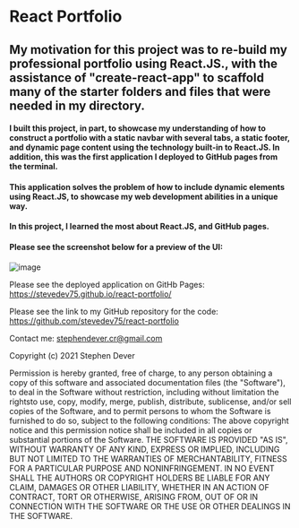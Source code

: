 # React Portfolio

## My motivation for this project was to re-build my professional portfolio using React.JS., with the assistance of "create-react-app" to scaffold many of the starter folders and files that were needed in my directory. 

#### I built this project, in part, to showcase my understanding of how to construct a portfolio with a static navbar with several tabs, a static footer, and dynamic page content using the technology built-in to React.JS. In addition, this was the first application I deployed to GitHub pages from the terminal.  

#### This application solves the problem of how to include dynamic elements using React.JS, to showcase my web development abilities in a unique way.

#### In this project, I learned the most about React.JS, and GitHub pages.

#### Please see the screenshot below for a preview of the UI:
![image](https://user-images.githubusercontent.com/77076615/126812203-811b789f-1421-46f5-9854-82bca0328f42.png)


Please see the deployed application on GitHb Pages:
https://stevedev75.github.io/react-portfolio/

Please see the link to my GitHub repository for the code:
https://github.com/stevedev75/react-portfolio


Contact me: stephendever.cr@gmail.com

Copyright (c) 2021 Stephen Dever

Permission is hereby granted, free of charge, to any person obtaining a copy of this software and associated documentation files (the "Software"), to deal in the Software without restriction, including without limitation the rightsto use, copy, modify, merge, publish, distribute, sublicense, and/or sell copies of the Software, and to permit persons to whom the Software is furnished to do so, subject to the following conditions:
The above copyright notice and this permission notice shall be included in all copies or substantial portions of the Software.
THE SOFTWARE IS PROVIDED "AS IS", WITHOUT WARRANTY OF ANY KIND, EXPRESS OR IMPLIED, INCLUDING BUT NOT LIMITED TO THE WARRANTIES OF MERCHANTABILITY, FITNESS FOR A PARTICULAR PURPOSE AND NONINFRINGEMENT. IN NO EVENT SHALL THE AUTHORS OR COPYRIGHT HOLDERS BE LIABLE FOR ANY CLAIM, DAMAGES OR OTHER LIABILITY, WHETHER IN AN ACTION OF CONTRACT, TORT OR OTHERWISE, ARISING FROM, OUT OF OR IN CONNECTION WITH THE SOFTWARE OR THE USE OR OTHER DEALINGS IN THE SOFTWARE.
